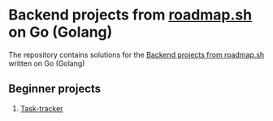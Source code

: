 # Backend projects from [roadmap.sh](https://roadmap.sh) on Go (Golang)

The repository contains solutions for the [Backend projects from roadmap.sh](https://roadmap.sh/backend/projects) written on Go (Golang)
## Beginner projects

1. [Task-tracker](https://roadmap.sh/projects/task-tracker)
